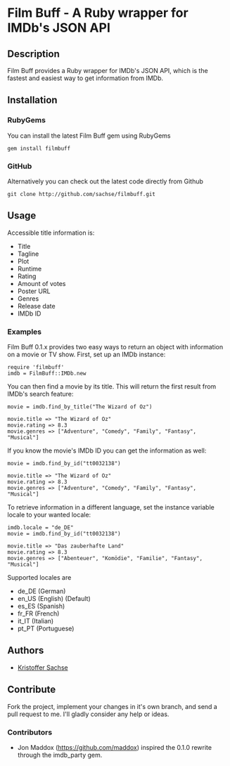# Film Buff - A Ruby wrapper for IMDb's JSON API

## Description

Film Buff provides a Ruby wrapper for IMDb's JSON API, which is the fastest and easiest way to get information from IMDb.

## Installation

### RubyGems

You can install the latest Film Buff gem using RubyGems

    gem install filmbuff

### GitHub

Alternatively you can check out the latest code directly from Github

    git clone http://github.com/sachse/filmbuff.git

## Usage

Accessible title information is:

- Title
- Tagline
- Plot
- Runtime
- Rating
- Amount of votes
- Poster URL
- Genres
- Release date
- IMDb ID

### Examples

Film Buff 0.1.x provides two easy ways to return an object with information on a movie or TV show. First, set up an IMDb instance:

    require 'filmbuff'
    imdb = FilmBuff::IMDb.new

You can then find a movie by its title. This will return the first result from IMDb's search feature:

    movie = imdb.find_by_title("The Wizard of Oz")
    
    movie.title => "The Wizard of Oz"
    movie.rating => 8.3
    movie.genres => ["Adventure", "Comedy", "Family", "Fantasy", "Musical"]

If you know the movie's IMDb ID you can get the information as well:

    movie = imdb.find_by_id("tt0032138")
    
    movie.title => "The Wizard of Oz"
    movie.rating => 8.3
    movie.genres => ["Adventure", "Comedy", "Family", "Fantasy", "Musical"]

To retrieve information in a different language, set the instance variable locale to your wanted locale:

    imdb.locale = "de_DE"
    movie = imdb.find_by_id("tt0032138")
    
    movie.title => "Das zauberhafte Land"
    movie.rating => 8.3
    movie.genres => ["Abenteuer", "Komödie", "Familie", "Fantasy", "Musical"]

Supported locales are

- de_DE (German)
- en_US (English) (Default)
- es_ES (Spanish)
- fr_FR (French)
- it_IT (Italian)
- pt_PT (Portuguese)

## Authors

* [Kristoffer Sachse](https://github.com/sachse)

## Contribute

Fork the project, implement your changes in it's own branch, and send
a pull request to me. I'll gladly consider any help or ideas.

### Contributors
- Jon Maddox (https://github.com/maddox) inspired the 0.1.0 rewrite through the imdb_party gem.
